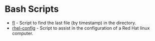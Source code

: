 # Bash Scripts

- [fl](./fl.sh) - Script to find the last file (by timestamp) in the directory.
- [rhel-config](./rhel_config.sh) - Script to assist in the configuration of a Red Hat linux computer.
